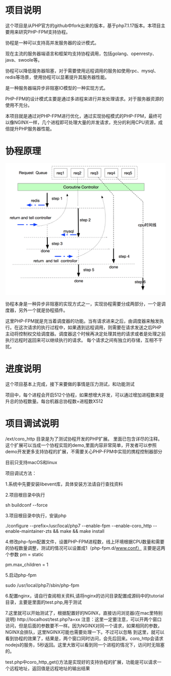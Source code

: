 项目说明
===================
这个项目是从PHP官方的github中fork出来的版本，基于php7.1.17版本。本项目主要用来研究PHP-FPM支持协程。

协程是一种可以支持高并发服务器的设计模式。

现在主流的服务器端语言和框架均支持协程调用，包括golang、openresty、java、swoole等。

协程可以降低服务器阻塞，对于需要使用远程调用的服务如使用rpc、mysql、redis等场景，使用协程可以显著提升其服务器性能。

是一种服务器端异步非阻塞IO模型的一种实现方式。

PHP-FPM的设计模式主要是通过多进程来进行并发处理请求。对于服务器资源的使用不充分。

本项目就是通过对PHP-FPM进行优化，通过实现协程模式的PHP-FPM，最终可以像NGINX一样，几个进程即可处理大量的并发请求，充分的利用CPU资源，成倍提升PHP服务器性能。

协程原理
===================
![avatar](/tutorial/coroutine.jpg)

协程本身是一种异步非阻塞的实现方式之一，实现协程需要分成两部分，一个是调度器，另外一个就是协程插件。

这里PHP-FPM就是充当着调度器的功能。当有请求进来之后，由调度器来触发执行。在这次请求的执行过程中，如果遇到远程调用，则需要在请求发送之后PHP主动将控制权交给调度器。调度器这个时候再决定处理其他的请求或者是处理之前执行远程时返回来可以继续执行的请求。
每个请求之间有独立的存储，互相不干扰。

进度说明
===================
这个项目基本上完成，接下来要做的事情是压力测试，和功能测试

项目中，每个进程会开启512个协程，如果想增大并发，可以通过增加进程数来提升总的协程数量。每台机器总协程数=进程数X512

项目调试说明
===================
/ext/coro_http 目录是为了测试协程开发的PHP扩展。
里面已包含详尽的注释。
这个扩展可以当成一个协程实现的demo,里面内容非常简单，开发者可以参照demo开发更多支持协程的扩展，不需要关心PHP-FPM中实现的携程控制器部分

目前只支持macOS和linux

项目调试方法：

1.系统中先要安装libevent库，具体安装方法请自行查找资料

2.项目根目录中执行

sh buildconf --force

3.项目根目录中执行，安装php

./configure --prefix=/usr/local/php7 --enable-fpm --enable-coro_http --enable-maintainer-zts && make && make install

4.修改php-fpm配置文件，设置PHP-FPM进程数，线上环境根据CPU数量和需要的协程数量调整，测试的情况可以设置成1（php-fpm.d/www.conf）
主要是这两个参数
pm = static

pm.max_children = 1

5.启动php-fpm

sudo /usr/local/php7/sbin/php-fpm

6.配置nginx，请自行查阅相关资料,请将nginx的访问目录配置成源码中的tutorial目录，主要是里面的test.php,用于测试


7.这里就可以开始测试了，根据配置好的NGINX，直接访问浏览器(在mac里特别说明)
http://localhost/test.php?a=xx
注意：这里一定要注意，可以开两个窗口访问，但是后面的参数要不一样。因为NGINX对同一个请求，如果相同的参数，NGINX会排队，这里NGINX可能也需要处理一下。不过可以忽略
到这里，就可以看到协程的效果了，结果是，两个窗口同时访问，会先后回来。coro_http会请求nodejs的服务，5秒返回。这里大致可以看到同一个进程的情况下，访问时无阻塞的。

test.php中coro_http_get()方法是实现好的支持协程的扩展，功能是可以请求一个远程地址，返回值是远程地址的输出结果

